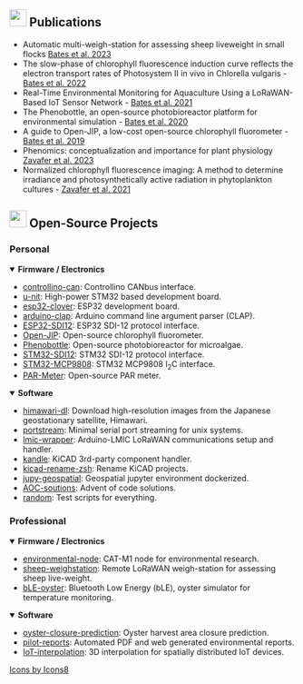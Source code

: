 ## <img src="https://img.icons8.com/external-others-phat-plus/64/null/external-academic-law-color-line-others-phat-plus-7.png" width=30/> Publications

- Automatic multi-weigh-station for assessing sheep liveweight in small flocks [Bates et al. 2023](https://doi.org/10.1016/j.compag.2023.107631)
- The slow-phase of chlorophyll fluorescence induction curve reflects the electron transport rates of Photosystem II in vivo in Chlorella vulgaris - [Bates et al. 2022](https://link.springer.com/article/10.1007/s10811-022-02890-0)
- Real-Time Environmental Monitoring for Aquaculture Using a LoRaWAN-Based IoT Sensor Network - [Bates et al. 2021](https://doi.org/10.3390/s21237963)
- The Phenobottle, an open-source photobioreactor platform for environmental simulation - [Bates et al. 2020](https://doi.org/10.1016/j.algal.2020.102105)
- A guide to Open-JIP, a low-cost open-source chlorophyll fluorometer - [Bates et al. 2019](https://doi.org/10.1007/s11120-019-00673-2)
- Phenomics: conceptualization and importance for plant physiology [Zavafer et al. 2023](https://doi.org/10.1016/j.tplants.2023.03.023)
- Normalized chlorophyll fluorescence imaging: A method to determine irradiance and photosynthetically active radiation in phytoplankton cultures - [Zavafer et al. 2021](https://doi.org/10.1016/j.algal.2021.102309)
  
</details>

## <img src="https://img.icons8.com/parakeet/48/null/idea.png" width=30/> Open-Source Projects 
### Personal
<details open> 
  <summary>
    <b>Firmware / Electronics</b>
  </summary>

- [controllino-can](https://github.com/HarveyBates/controllino-can): Controllino CANbus interface.
- [u-nit](https://github.com/HarveyBates/u-nit): High-power STM32 based development board. 
- [esp32-clover](https://github.com/HarveyBates/esp32-clover): ESP32 development board.
- [arduino-clap](https://github.com/HarveyBates/arduino-clap): Arduino command line argument parser (CLAP).
- [ESP32-SDI12](https://github.com/HarveyBates/ESP32-SDI12): ESP32 SDI-12 protocol interface.
- [Open-JIP](https://github.com/HarveyBates/Open-JIP): Open-source chlorophyll fluorometer.
- [Phenobottle](https://github.com/HarveyBates/Phenobottle): Open-source photobioreactor for microalgae.
- [STM32-SDI12](https://github.com/HarveyBates/STM32-SDI12): STM32 SDI-12 protocol interface.
- [STM32-MCP9808](https://github.com/HarveyBates/stm32-projects/tree/master/l476rg-i2c): STM32 MCP9808 I<sub>2</sub>C interface.
- [PAR-Meter](https://github.com/HarveyBates/PARmeter): Open-source PAR meter.

</details>

<details open> 
  <summary>
    <b>Software</b>
  </summary>
  
- [himawari-dl](https://github.com/HarveyBates/himawari-dl): Download high-resolution images from the Japanese geostationary satellite, Himawari.
- [portstream](https://github.com/HarveyBates/portstream): Minimal serial port streaming for unix systems.
- [lmic-wrapper](https://github.com/HarveyBates/lmic-wrapper): Arduino-LMIC LoRaWAN communications setup and handler.
- [kandle](https://github.com/HarveyBates/kicad-component-handler): KiCAD 3rd-party component handler.
- [kicad-rename-zsh](https://github.com/HarveyBates/kicad-rename-zsh): Rename KiCAD projects.
- [jupy-geospatial](https://github.com/HarveyBates/jupy-geospatial): Geospatial jupyter environment dockerized.
- [AOC-soutions](https://github.com/HarveyBates/AdventOfCode): Advent of code solutions.
- [random](https://github.com/HarveyBates/random): Test scripts for everything.
</details>

### Professional
<details open> 
  <summary>
    <b>Firmware / Electronics</b>
  </summary>
  
- [environmental-node](https://github.com/DPIclimate/enviro-node): CAT-M1 node for environmental research.
- [sheep-weighstation](https://github.com/DPIclimate/ag-node): Remote LoRaWAN weigh-station for assessing sheep live-weight.
- [bLE-oyster](https://github.com/DPIclimate/bLE-oyster): Bluetooth Low Energy (bLE), oyster simulator for temperature monitoring.
</details>

<details open> 
  <summary>
    <b>Software</b>
  </summary>

- [oyster-closure-prediction](https://github.com/DPIclimate/ha-closure-analysis): Oyster harvest area closure prediction.
- [pilot-reports](https://github.com/DPIclimate/pilot-reports): Automated PDF and web generated environmental reports.
- [IoT-interpolation](https://github.com/DPIclimate/iot-spatial-interpolation): 3D interpolation for spatially distributed IoT devices.
</details>

<a href="https://icons8.com">Icons by Icons8</a>
